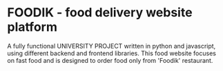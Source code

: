 # FOODIK - food delivery website platform
A fully functional UNIVERSITY PROJECT written in python and javascript, using different backend and frontend libraries. This food website focuses on fast food and is designed to order food only from 'Foodik' restaurant.

